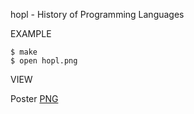 hopl - History of Programming Languages

EXAMPLE

	$ make
	$ open hopl.png

VIEW

Poster [PNG](https://github.com/mcandre/hopl/raw/master/hopl.png)